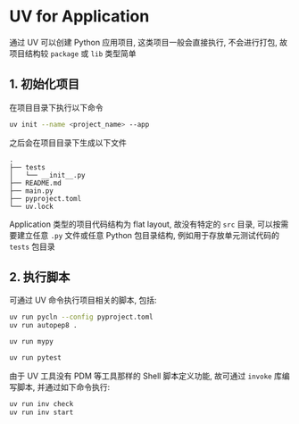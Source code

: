 # UV for Application

通过 UV 可以创建 Python 应用项目, 这类项目一般会直接执行, 不会进行打包, 故项目结构较 `package` 或 `lib` 类型简单

## 1. 初始化项目

在项目目录下执行以下命令

```bash
uv init --name <project_name> --app
```

之后会在项目目录下生成以下文件

```plaintext
.
├── tests
│   └── __init__.py
├── README.md
├── main.py
├── pyproject.toml
└── uv.lock
```

Application 类型的项目代码结构为 flat layout, 故没有特定的 `src` 目录, 可以按需要建立任意 `.py` 文件或任意 Python 包目录结构, 例如用于存放单元测试代码的 `tests` 包目录

## 2. 执行脚本

可通过 UV 命令执行项目相关的脚本, 包括:

```bash
uv run pycln --config pyproject.toml
uv run autopep8 .

uv run mypy

uv run pytest
```

由于 UV 工具没有 PDM 等工具那样的 Shell 脚本定义功能, 故可通过 `invoke` 库编写脚本, 并通过如下命令执行:

```bash
uv run inv check
uv run inv start
```
